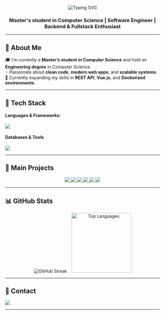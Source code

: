 <!-- PROFIL GITHUB: CzechU99 -->

<p align="center">
  <img src="https://readme-typing-svg.demolab.com?font=Fira+Code&weight=500&size=22&pause=1000&color=00BFFF&center=true&vCenter=true&width=435&lines=Hi+there!+I'm+CzechU99;Software+Engineer;Always+learning+new+things!" alt="Typing SVG" />
</p>


<h3 align="center">Master's student in Computer Science | Software Engineer | Backend & Fullstack Enthusiast</h3>

---

## 🚀 About Me
🎓 I’m currently a **Master’s student in Computer Science** and hold an **Engineering degree** in Computer Science.  
💡 Passionate about **clean code**, **modern web apps**, and **scalable systems**.  
🌱 Currently expanding my skills in **REST API**, **Vue.js**, and **Dockerized environments**.  

---

## 🧠 Tech Stack
#### Languages & Frameworks:
<p align="left">
  <img src="https://skillicons.dev/icons?i=php,symfony,html,css,vue,js,python,cs,c" />
</p>

#### Databases & Tools
<p align="left">
  <img src="https://skillicons.dev/icons?i=postgresql,mysql,docker,postman,git,figma,arduino" />
</p>

---

## 📁 Main Projects

<p align="center">
  <a href="https://github.com/CzechU99/ServiceHUB">
    <img src="https://github-readme-stats.vercel.app/api/pin/?username=CzechU99&repo=ServiceHUB&theme=tokyonight" />
  </a>
  <a href="https://github.com/CzechU99/shopapi">
    <img src="https://github-readme-stats.vercel.app/api/pin/?username=CzechU99&repo=shopapi&theme=tokyonight" />
  </a>
  <a href="https://github.com/CzechU99/bowlinggame">
    <img src="https://github-readme-stats.vercel.app/api/pin/?username=CzechU99&repo=bowlinggame&theme=tokyonight" />
  </a>
  <a href="https://github.com/CzechU99/libraryapp">
    <img src="https://github-readme-stats.vercel.app/api/pin/?username=CzechU99&repo=libraryapp&theme=tokyonight" />
  </a>
  <a href="https://github.com/CzechU99/storecheckout">
    <img src="https://github-readme-stats.vercel.app/api/pin/?username=CzechU99&repo=storecheckout&theme=tokyonight" />
  </a>
  <a href="https://github.com/CzechU99/profisysApp">
    <img src="https://github-readme-stats.vercel.app/api/pin/?username=CzechU99&repo=storecheckout&theme=tokyonight" />
  </a>
</p>

---

## 📊 GitHub Stats

<p align="center">
  <img  src="https://github-readme-streak-stats.herokuapp.com/?user=CzechU99&theme=tokyonight" alt="GitHub Streak" />

  <img style="margin-left: 10px; height: 195px" src="https://github-readme-stats.vercel.app/api/top-langs/?username=CzechU99&layout=compact&theme=tokyonight" alt="Top Languages" />
</p>

---

## 📨 Contact
<p align="left">
  <a href="mailto:dczech34@gmail.com">
    <img src="https://img.shields.io/badge/Email-dczech34@gmail.com-blue?style=for-the-badge&logo=gmail" />
  </a>
</p>

---



